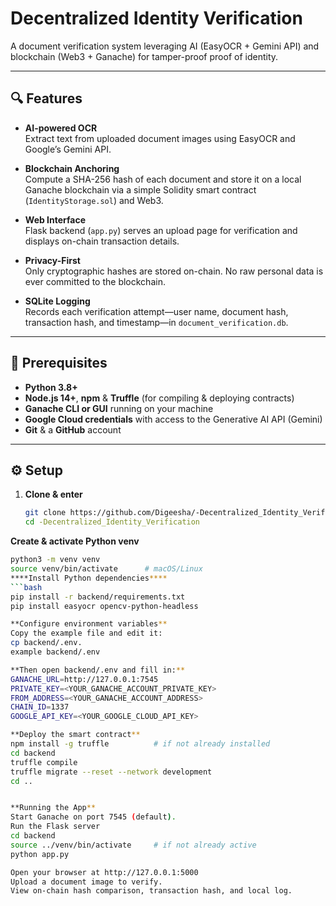 # Decentralized Identity Verification

A document verification system leveraging AI (EasyOCR + Gemini API) and blockchain (Web3 + Ganache) for tamper-proof proof of identity.

---

## 🔍 Features

- **AI-powered OCR**  
  Extract text from uploaded document images using EasyOCR and Google’s Gemini API.

- **Blockchain Anchoring**  
  Compute a SHA-256 hash of each document and store it on a local Ganache blockchain via a simple Solidity smart contract (`IdentityStorage.sol`) and Web3.

- **Web Interface**  
  Flask backend (`app.py`) serves an upload page for verification and displays on-chain transaction details.

- **Privacy-First**  
  Only cryptographic hashes are stored on-chain. No raw personal data is ever committed to the blockchain.

- **SQLite Logging**  
  Records each verification attempt—user name, document hash, transaction hash, and timestamp—in `document_verification.db`.

---

## 🚀 Prerequisites

- **Python 3.8+**  
- **Node.js 14+**, **npm** & **Truffle** (for compiling & deploying contracts)  
- **Ganache CLI or GUI** running on your machine  
- **Google Cloud credentials** with access to the Generative AI API (Gemini)  
- **Git** & a **GitHub** account

---

## ⚙️ Setup

1. **Clone & enter**  
   ```bash
   git clone https://github.com/Digeesha/-Decentralized_Identity_Verification.git
   cd -Decentralized_Identity_Verification
**Create & activate Python venv**
   ```bash
python3 -m venv venv
source venv/bin/activate      # macOS/Linux
****Install Python dependencies****
 ```bash
pip install -r backend/requirements.txt
pip install easyocr opencv-python-headless

**Configure environment variables**
Copy the example file and edit it:
cp backend/.env.
example backend/.env

**Then open backend/.env and fill in:**
GANACHE_URL=http://127.0.0.1:7545
PRIVATE_KEY=<YOUR_GANACHE_ACCOUNT_PRIVATE_KEY>
FROM_ADDRESS=<YOUR_GANACHE_ACCOUNT_ADDRESS>
CHAIN_ID=1337
GOOGLE_API_KEY=<YOUR_GOOGLE_CLOUD_API_KEY>

**Deploy the smart contract**
npm install -g truffle          # if not already installed
cd backend
truffle compile
truffle migrate --reset --network development
cd ..


**Running the App**
Start Ganache on port 7545 (default).
Run the Flask server
cd backend
source ../venv/bin/activate     # if not already active
python app.py

Open your browser at http://127.0.0.1:5000
Upload a document image to verify.
View on-chain hash comparison, transaction hash, and local log.


